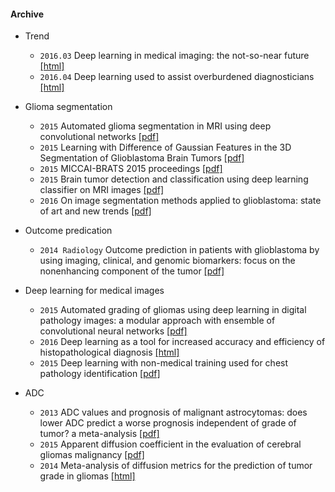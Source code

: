 
#### Archive 

* Trend
  * `2016.03` Deep learning in medical imaging: the not-so-near future [[html]](http://www.diagnosticimaging.com/pacs-and-informatics/deep-learning-medical-imaging-not-so-near-future)
  * `2016.04` Deep learning used to assist overburdened diagnosticians [[html]](https://www.sciencedaily.com/releases/2016/04/160404134050.htm)
  

* Glioma segmentation
  * `2015` Automated glioma segmentation in MRI using deep convolutional networks  [[pdf]](http://www.diva-portal.org/smash/get/diva2:841518/FULLTEXT01.pdf)
  * `2015` Learning with Difference of Gaussian Features in the 3D Segmentation of Glioblastoma Brain Tumors [[pdf]](http://cs229.stanford.edu/proj2015/277_report.pdf)
  * `2015` MICCAI-BRATS 2015 proceedings [[pdf]](http://people.csail.mit.edu/menze/papers/proceedings_miccai_brats_2015.pdf)
  * `2015` Brain tumor detection and classification using deep learning classifier on MRI images  [[pdf]](http://maxwellsci.com/print/rjaset/v10-177-187.pdf)
  * `2016` On image segmentation methods applied to glioblastoma: state of art and new trends [[pdf]](https://hal.archives-ouvertes.fr/hal-01325355/document)

* Outcome predication
  * `2014 Radiology` Outcome prediction in patients with glioblastoma by using imaging, clinical, and genomic biomarkers: focus on the nonenhancing component of the tumor [[pdf]](http://www.ncbi.nlm.nih.gov/pmc/articles/PMC4263660/pdf/radiol.14131691.pdf)

* Deep learning for medical images
  * `2015` Automated grading of gliomas using deep learning in digital pathology images: a modular approach with ensemble of convolutional neural networks [[pdf]](http://www.ncbi.nlm.nih.gov/pmc/articles/PMC4765616/pdf/2243353.pdf)
  * `2016` Deep learning as a tool for increased accuracy and efficiency of histopathological diagnosis [[html]](http://www.nature.com/articles/srep26286)
  * `2015` Deep learning with non-medical training used for chest pathology identification [[pdf]](https://www.cs.tau.ac.il/~wolf/papers/SPIE15chest.pdf)


* ADC
  * `2013` ADC values and prognosis of malignant astrocytomas: does lower ADC predict a worse prognosis independent of grade of tumor? a meta-analysis [[pdf]](http://www.ajronline.org/doi/pdf/10.2214/AJR.12.8679)
  * `2015` Apparent diffusion coefficient in the evaluation of cerebral gliomas malignancy [[pdf]](http://www.doiserbia.nb.rs/img/doi/0042-8450/2015/0042-84501500073I.pdf)
  * `2014` Meta-analysis of diffusion metrics for the prediction of tumor grade in gliomas [[html]](http://www.ajnr.org/content/36/2/302.full)
